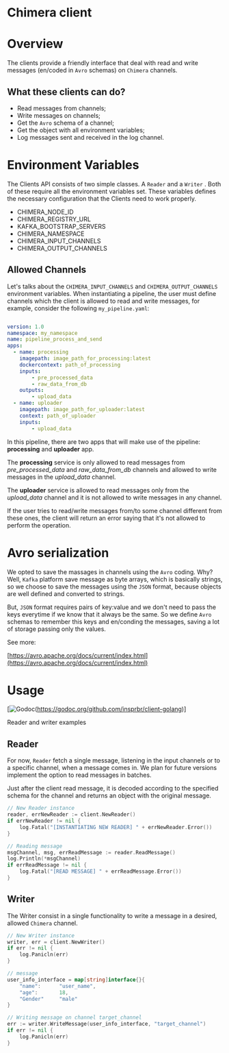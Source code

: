 # Chimera client

# Overview

The clients provide a friendly interface that deal with read and write messages (en/coded in `Avro` schemas) on `Chimera` channels.

## What these clients can do?

- Read messages from channels;
- Write messages on channels;
- Get the `Avro` schema of a channel;
- Get the object with all environment variables;
- Log messages sent and received in the log channel.

# Environment Variables

The Clients API consists of two simple classes. A `Reader` and a `Writer` .  Both of these require all the environment variables set. These variables defines the necessary configuration that the Clients need to work properly.

- CHIMERA_NODE_ID
- CHIMERA_REGISTRY_URL
- KAFKA_BOOTSTRAP_SERVERS
- CHIMERA_NAMESPACE
- CHIMERA_INPUT_CHANNELS
- CHIMERA_OUTPUT_CHANNELS

## Allowed Channels

Let's talks about the `CHIMERA_INPUT_CHANNELS` and `CHIMERA_OUTPUT_CHANNELS` environment variables. When instantiating a pipeline, the user must define channels which the client is allowed to read and write messages, for example, consider the following `my_pipeline.yaml`:

```yaml

version: 1.0
namespace: my_namespace
name: pipeline_process_and_send
apps:
  - name: processing
    imagepath: image_path_for_processing:latest
    dockercontext: path_of_processing
    inputs:
        - pre_processed_data
        - raw_data_from_db
    outputs:
        - upload_data
  - name: uploader
    imagepath: image_path_for_uploader:latest
    context: path_of_uploader
    inputs:
        - upload_data
```

In this pipeline, there are two apps that will make use of the pipeline: **processing** and **uploader** app.

The **processing** service is only allowed to read messages from *pre_processed_data* and *raw_data_from_db* channels and allowed to write messages in the *upload_data* channel. 

The **uploader** service is allowed to read messages only from the *upload_data* channel and it is not allowed to write messages in any channel.

If the user tries to read/write messages from/to some channel different from these ones, the client will return an error saying that it's not allowed to perform the operation.

# Avro serialization

We opted to save the massages in channels using the `Avro` coding. Why? Well, `Kafka` platform save message as byte arrays, which is basically strings, so we choose to save the messages using the `JSON` format, because objects are well defined and converted to strings. 

But, `JSON` format requires pairs of key:value and we don't need to pass the keys everytime if we know that it always be the same. So we define `Avro` schemas to remember this keys and en/conding the messages, saving a lot of storage passing only the values. 

See more: 

[https://avro.apache.org/docs/current/index.html](https://avro.apache.org/docs/current/index.html)

# Usage
[![Godoc](https://godoc.org/github.com/insprbr/client-golang?status.svg)(https://godoc.org/github.com/insprbr/client-golang)]

Reader and writer examples

## Reader

For now, `Reader` fetch a single message, listening in the input channels or to a specific channel, when a message comes in.  We plan for future versions implement the option to read messages in batches.

Just after the client read message, it is decoded according to the specified schema for the channel and returns an object with the original message.


```go
// New Reader instance
reader, errNewReader := client.NewReader()
if errNewReader != nil {
    log.Fatal("[INSTANTIATING NEW READER] " + errNewReader.Error())
}

// Reading message
msgChannel, msg, errReadMessage := reader.ReadMessage()
log.Println(*msgChannel)
if errReadMessage != nil {
    log.Fatal("[READ MESSAGE] " + errReadMessage.Error())
}
```

## Writer

The Writer consist in a single functionality to write a message in a desired, allowed `Chimera` channel.

```go
// New Writer instance
writer, err = client.NewWriter()
if err != nil {
    log.Panicln(err)
}

// message
user_info_interface = map[string]interface{}{
    "name":      "user_name",
    "age":       18,
    "Gender"     "male"
}

// Writing message on channel target_channel
err := writer.WriteMessage(user_info_interface, "target_channel")
if err != nil {
    log.Panicln(err)
}
```
